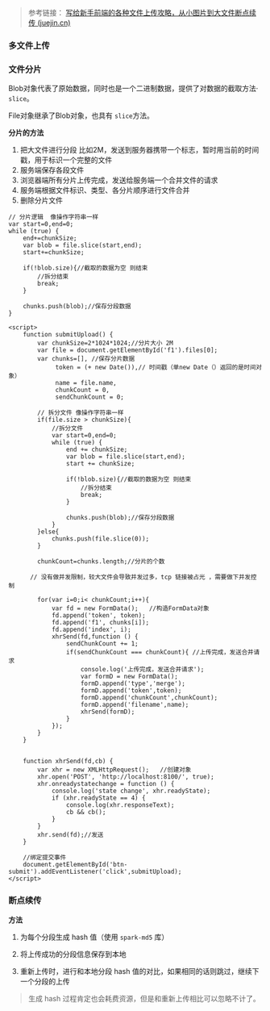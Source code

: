 > 参考链接： [写给新手前端的各种文件上传攻略，从小图片到大文件断点续传 (juejin.cn)](https://juejin.cn/post/6844903968338870285)

### 多文件上传

### 文件分片

Blob对象代表了原始数据，同时也是一个二进制数据，提供了对数据的截取方法· `slice`。

File对象继承了Blob对象，也具有 `slice`方法。

**分片的方法**

1. 把大文件进行分段 比如2M，发送到服务器携带一个标志，暂时用当前的时间戳，用于标识一个完整的文件
2. 服务端保存各段文件
3. 浏览器端所有分片上传完成，发送给服务端一个合并文件的请求
4. 服务端根据文件标识、类型、各分片顺序进行文件合并
5. 删除分片文件

```
// 分片逻辑  像操作字符串一样
var start=0,end=0;
while (true) {
    end+=chunkSize;
    var blob = file.slice(start,end);
    start+=chunkSize;

    if(!blob.size){//截取的数据为空 则结束
        //拆分结束
        break;
    }

    chunks.push(blob);//保存分段数据
}

<script>
    function submitUpload() {
        var chunkSize=2*1024*1024;//分片大小 2M
        var file = document.getElementById('f1').files[0];
        var chunks=[], //保存分片数据
             token = (+ new Date()),// 时间戳（单new Date（）返回的是时间对象）
             name = file.name, 
             chunkCount = 0, 
             sendChunkCount = 0;

        // 拆分文件 像操作字符串一样
        if(file.size > chunkSize){
            //拆分文件
            var start=0,end=0;
            while (true) {
                end += chunkSize;
                var blob = file.slice(start,end);
                start += chunkSize;

                if(!blob.size){//截取的数据为空 则结束
                    //拆分结束
                    break;
                }

                chunks.push(blob);//保存分段数据
            }
        }else{
            chunks.push(file.slice(0));
        }

        chunkCount=chunks.length;//分片的个数 

      // 没有做并发限制，较大文件会导致并发过多，tcp 链接被占光 ，需要做下并发控制

        for(var i=0;i< chunkCount;i++){
            var fd = new FormData();   //构造FormData对象
            fd.append('token', token);
            fd.append('f1', chunks[i]);
            fd.append('index', i);
            xhrSend(fd,function () {
                sendChunkCount += 1;
                if(sendChunkCount === chunkCount){ //上传完成，发送合并请求
                    console.log('上传完成，发送合并请求');
                    var formD = new FormData();
                    formD.append('type','merge');
                    formD.append('token',token);
                    formD.append('chunkCount',chunkCount);
                    formD.append('filename',name);
                    xhrSend(formD);
                }
            });
        }
    }


    function xhrSend(fd,cb) {
        var xhr = new XMLHttpRequest();   //创建对象
        xhr.open('POST', 'http://localhost:8100/', true);
        xhr.onreadystatechange = function () {
            console.log('state change', xhr.readyState);
            if (xhr.readyState == 4) {
                console.log(xhr.responseText);
                cb && cb();
            }
        }
        xhr.send(fd);//发送
    }

    //绑定提交事件
    document.getElementById('btn-submit').addEventListener('click',submitUpload);
</script>
```

### 断点续传

**方法**

1. 为每个分段生成 hash 值（使用 `spark-md5` 库）

2. 将上传成功的分段信息保存到本地

3. 重新上传时，进行和本地分段 hash 值的对比，如果相同的话则跳过，继续下一个分段的上传

> 生成 hash 过程肯定也会耗费资源，但是和重新上传相比可以忽略不计了。
